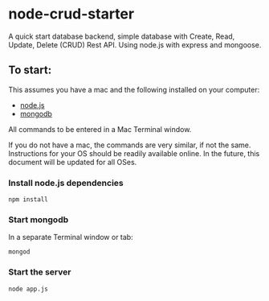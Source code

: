 # node-crud-starter
A quick start database backend, simple database with Create, Read, Update, Delete (CRUD) Rest API.  Using node.js with express and mongoose.

## To start:

This assumes you have a mac and the following installed on your computer:
* [node.js](https://nodejs.org/en/)
* [mongodb](https://treehouse.github.io/installation-guides/mac/mongo-mac.html)

All commands to be entered in a Mac Terminal window.

If you do not have a mac, the commands are very similar, if not the same.
Instructions for your OS should be readily available online.
In the future, this document will be updated for all OSes.

### Install node.js dependencies
`npm install`

### Start mongodb
In a separate Terminal window or tab:

`mongod`

### Start the server
`node app.js`
